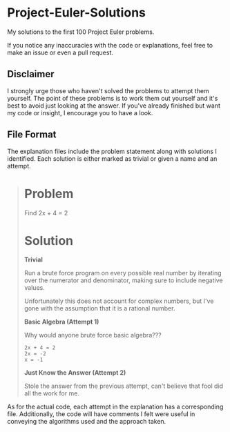 # Project-Euler-Solutions
My solutions to the first 100 Project Euler problems.

If you notice any inaccuracies with the code or explanations, feel free to make an issue or even a pull request.

## Disclaimer
I strongly urge those who haven't solved the problems to attempt them yourself.
The point of these problems is to work them out yourself and it's best to avoid just looking at the answer.
If you've already finished but want my code or insight, I encourage you to have a look.

## File Format
The explanation files include the problem statement along with solutions I identified.
Each solution is either marked as trivial or given a name and an attempt.

> # Problem
> Find 2x + 4 = 2
> 
> # Solution
>
> **Trivial**
> 
> Run a brute force program on every possible real number by iterating over the numerator and denominator, making sure to include negative values.
> 
> Unfortunately this does not account for complex numbers, but I've gone with the assumption that it is a rational number.
>
> **Basic Algebra (Attempt 1)**
> 
> Why would anyone brute force basic algebra???
> 
> ```
> 2x + 4 = 2
> 2x = -2
> x = -1
> ```
> 
> **Just Know the Answer (Attempt 2)**
> 
> Stole the answer from the previous attempt, can't believe that fool did all the work for me.

As for the actual code, each attempt in the explanation has a corresponding file.
Additionally, the code will have comments I felt were useful in conveying the algorithms used and the approach taken.